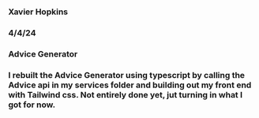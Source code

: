 ### Xavier Hopkins

### 4/4/24

### Advice Generator

### I rebuilt the Advice Generator using typescript by calling the Advice api in my services folder and building out my front end with Tailwind css. Not entirely done yet, jut turning in what I got for now.